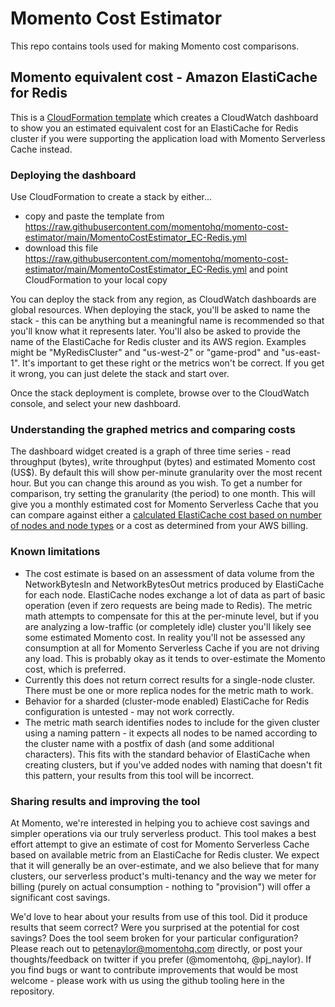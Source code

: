 # Momento Cost Estimator

This repo contains tools used for making Momento cost comparisons.

## Momento equivalent cost - Amazon ElastiCache for Redis

This is a [CloudFormation template](https://github.com/momentohq/momento-cost-estimator/blob/main/MomentoCostEstimator_EC-Redis.yml)
which creates a CloudWatch dashboard to show you an estimated equivalent cost for an ElastiCache for Redis cluster if you were supporting
the application load with Momento Serverless Cache instead.

### Deploying the dashboard

Use CloudFormation to create a stack by either...

- copy and paste the template from https://raw.githubusercontent.com/momentohq/momento-cost-estimator/main/MomentoCostEstimator_EC-Redis.yml
- download this file https://raw.githubusercontent.com/momentohq/momento-cost-estimator/main/MomentoCostEstimator_EC-Redis.yml and point CloudFormation to your local copy

You can deploy the stack from any region, as CloudWatch dashboards are global resources. When deploying the stack, you'll be
asked to name the stack - this can be anything but a meaningful name is recommended so that you'll know what it represents later.
You'll also be asked to provide the name of the ElastiCache for Redis cluster and its AWS region. Examples might be "MyRedisCluster" and "us-west-2" or "game-prod" and "us-east-1". It's important to get these right or the metrics won't be correct. If you get it wrong, you can just delete the stack and start over.

Once the stack deployment is complete, browse over to the CloudWatch console, and select your new dashboard.

### Understanding the graphed metrics and comparing costs

The dashboard widget created is a graph of three time series - read throughput (bytes), write throughput (bytes) and estimated Momento cost (US$). By default this will show per-minute granularity over the most recent hour. But you can change this around as you wish. To get a number for comparison, try
setting the granularity (the period) to one month. This will give you a monthly estimated cost for Momento Serverless Cache that you can compare against either a [calculated ElastiCache cost based on number of nodes and node types](https://calculator.aws/) or a cost as determined from your AWS billing.

### Known limitations

- The cost estimate is based on an assessment of data volume from the NetworkBytesIn and NetworkBytesOut metrics produced by ElastiCache for each node. ElastiCache nodes exchange a lot of data as part of basic operation (even if zero requests are being made to Redis). The metric math attempts to compensate for this at the per-minute level, but if you are analyzing a low-traffic (or completely idle) cluster you'll likely see some estimated Momento cost. In reality you'll not be assessed any consumption at all for Momento Serverless Cache if you are not driving any load. This is probably okay as it tends to over-estimate the Momento cost, which is preferred.
- Currently this does not return correct results for a single-node cluster. There must be one or more replica nodes for the metric math to work.
- Behavior for a sharded (cluster-mode enabled) ElastiCache for Redis configuration is untested - may not work correctly.
- The metric math search identifies nodes to include for the given cluster using a naming pattern - it expects all nodes to be named according to the cluster name with a postfix of dash (and some additional characters). This fits with the standard behavior of ElastiCache when creating clusters, but if you've added nodes with naming that doesn't fit this pattern, your results from this tool will be incorrect.

### Sharing results and improving the tool

At Momento, we're interested in helping you to achieve cost savings and simpler operations via our truly serverless product. This tool makes a best effort attempt to give an estimate of cost for Momento Serverless Cache based on available metric from an ElastiCache for Redis cluster. We expect that it will generally be an over-estimate, and we also believe that for many clusters, our serverless product's multi-tenancy and the way we meter for billing (purely on actual consumption - nothing to "provision") will offer a significant cost savings.

We'd love to hear about your results from use of this tool. Did it produce results that seem correct? Were you surprised at the potential for cost savings? Does the tool seem broken for your particular configuration? Please reach out to petenaylor@momentohq.com directly, or post your thoughts/feedback on twitter if you prefer (@momentohq, @pj_naylor). If you find bugs or want to contribute improvements that would be most welcome - please work with us using the github tooling here in the repository.
